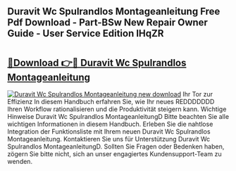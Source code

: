 ## Duravit Wc Spulrandlos Montageanleitung Free Pdf Download - Part-BSw New Repair Owner Guide - User Service Edition IHqZR

# <h2><a href="http://df6h7a.blite.top/?on=Duravit+Wc+Spulrandlos+Montageanleitung">🔗Download 👉🔴 Duravit Wc Spulrandlos Montageanleitung</a></h2>

[![Duravit Wc Spulrandlos Montageanleitung new download](https://i.imgur.com/lujVjoI.png)](http://df6h7a.blite.top/?on=Duravit+Wc+Spulrandlos+Montageanleitung)
Ihr Tor zur Effizienz In diesem Handbuch erfahren Sie, wie Ihr neues REDDDDDDD Ihren Workflow rationalisieren und die Produktivität steigern kann. Wichtige Hinweise Duravit Wc Spulrandlos MontageanleitungD Bitte beachten Sie alle wichtigen Informationen in diesem Handbuch. Erleben Sie die nahtlose Integration der Funktionsliste mit Ihrem neuen Duravit Wc Spulrandlos Montageanleitung. Kontaktieren Sie uns für Unterstützung Duravit Wc Spulrandlos MontageanleitungD. Sollten Sie Fragen oder Bedenken haben, zögern Sie bitte nicht, sich an unser engagiertes Kundensupport-Team zu wenden.
